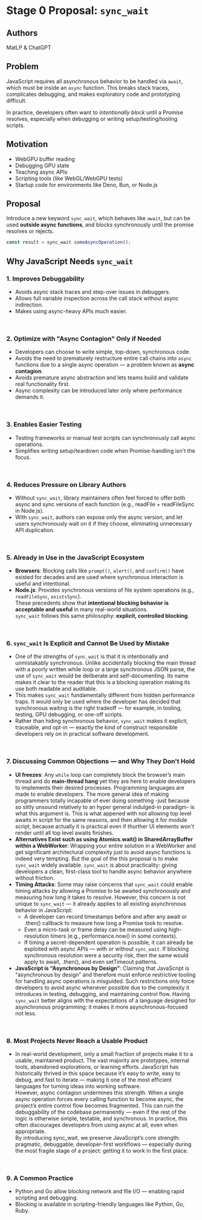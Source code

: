 # Stage 0 Proposal: `sync_wait`

## Authors
MatLP & ChatGPT

## Problem

JavaScript requires all asynchronous behavior to be handled via `await`, which must be inside an `async` function. This breaks stack traces, complicates debugging, and makes exploratory code and prototyping difficult.

In practice, developers often want to *intentionally block* until a Promise resolves, especially when debugging or writing setup/testing/tooling scripts.

## Motivation

- WebGPU buffer reading
- Debugging GPU state
- Teaching async APIs
- Scripting tools (like WebGL/WebGPU tests)
- Startup code for environments like Deno, Bun, or Node.js

## Proposal

Introduce a new keyword `sync_wait`, which behaves like `await`, but can be used **outside async functions**, and blocks synchronously until the promise resolves or rejects.

```js
const result = sync_wait someAsyncOperation();
```


## Why JavaScript Needs `sync_wait`
### 1. Improves Debuggability
 - Avoids async stack traces and step-over issues in debuggers.
 - Allows full variable inspection across the call stack without async indirection.
 - Makes using async-heavy APIs much easier.

<br>

### 2. Optimize with "Async Contagion" Only if Needed
- Developers can choose to write simple, top-down, synchronous code.
- Avoids the need to prematurely restructure entire call chains into `async` functions due to a single async operation — a problem known as **async contagion**.
- Avoids premature async abstraction and lets teams build and validate real functionality first.
- Async complexity can be introduced later only where performance demands it.

<br>

### 3. Enables Easier Testing
 - Testing frameworks or manual test scripts can synchronously call async operations.
 - Simplifies writing setup/teardown code when Promise-handling isn't the focus.

<br>

### 4. Reduces Pressure on Library Authors
 - Without `sync_wait`, library maintainers often feel forced to offer both async and sync versions of each function (e.g., readFile + readFileSync in Node.js).
 - With `sync_wait`, authors can expose only the async version, and let users synchronously wait on it if they choose, eliminating unnecessary API duplication.

<br>

### 5. Already in Use in the JavaScript Ecosystem  
- **Browsers**: Blocking calls like `prompt()`, `alert()`, and `confirm()` have existed for decades and are used where synchronous interaction is useful and intentional.
- **Node.js**: Provides synchronous versions of file system operations (e.g., `readFileSync`, `existsSync`).
<br>These precedents show that **intentional blocking behavior is acceptable and useful** in many real-world situations.
<br>`sync_wait` follows this same philosophy: **explicit, controlled blocking**.

<br>

### 6. `sync_wait` Is Explicit and Cannot Be Used by Mistake
 - One of the strengths of `sync_wait` is that it is intentionally and unmistakably synchronous. Unlike accidentally blocking the main thread with a poorly written while loop or a large synchronous JSON parse, the use of `sync_wait` would be deliberate and self-documenting. Its name makes it clear to the reader that this is a blocking operation making its use both readable and auditable.
 - This makes `sync_wait` fundamentally different from hidden performance traps. It would only be used where the developer has decided that synchronous waiting is the right tradeoff — for example, in tooling, testing, GPU debugging, or one-off scripts.
 - Rather than hiding synchronous behavior, `sync_wait` makes it explicit, traceable, and opt-in — exactly the kind of construct responsible developers rely on in practical software development.

<br>

### 7. Discussing Common Objections — and Why They Don't Hold
 - **UI freezes**: Any `while` loop can completely block the browser’s main thread and do **main-thread hang** yet they are here to enable developers to implements their desired processes. Programming languages are made to enable developers. The more general idea of making programmers totally incapable of ever doing something -just because so slitly unsound relatively to an hyper general indulged-in paradigm- is what this argument is. This is what appened with not allowing top level awaits in script for the same reasons, and then allowing it for module script, because actually it is practical even if thurther UI elements won't render until all top level awaits finishes.
 - **Alternatives Exist such as using Atomics.wait() in SharedArrayBuffer within a WebWorker**: Wrapping your entire solution in a WebWorker and get significant architectural complexity just to avoid async functions is indeed very tempting. But the goal of the this proposal is to make `sync_wait` widely available. `sync_wait` is about practicality: giving developers a clean, first-class tool to handle async behavior anywhere without friction.
 - **Timing Attacks**: Some may raise concerns that `sync_wait` could enable timing attacks by allowing a Promise to be awaited synchronously and measuring how long it takes to resolve. However, this concern is not unique to `sync_wait` — it already applies to all existing asynchronous behavior in JavaScript:
    + A developer can record timestamps before and after any await or .then() callback to measure how long a Promise took to resolve.
    + Even a micro-task or frame delay can be measured using high-resolution timers (e.g., performance.now() in some contexts).
    + If timing a secret-dependent operation is possible, it can already be exploited with async APIs — with or without `sync_wait`. If blocking synchronous resolution were a security risk, then the same would apply to await, .then(), and even setTimeout patterns.
 - **JavaScript is “Asynchronous by Design”**: Claiming that JavaScript is “asynchronous by design” and therefore must enforce restrictive tooling for handling async operations is misguided. Such restrictions only force developers to avoid async whenever possible due to the complexity it introduces in testing, debugging, and maintaining control flow. Having `sync_wait` better aligns with the expectations of a language designed for asynchronous programming: it makes it more asynchronous-focused not less.

<br>

### 8. Most Projects Never Reach a Usable Product
 - In real-world development, only a small fraction of projects make it to a usable, maintained product. The vast majority are prototypes, internal tools, abandoned explorations, or learning efforts. JavaScript has historically thrived in this space because it’s easy to write, easy to debug, and fast to iterate — making it one of the most efficient languages for turning ideas into working software.
<br>However, async contagion undermines this strength. When a single async operation forces every calling function to become async, the project’s entire control flow becomes fragmented. This can ruin the debuggability of the codebase permanently — even if the rest of the logic is otherwise simple, testable, and synchronous. In practice, this often discourages developers from using async at all, even when appropriate.
<br>By introducing sync_wait, we preserve JavaScript’s core strength: pragmatic, debuggable, developer-first workflows — especially during the most fragile stage of a project: getting it to work in the first place.


<br>

### 9. A Common Practice
 - Python and Go allow blocking network and file I/O — enabling rapid scripting and debugging.
 - Blocking is available in scripting-friendly languages like Python, Go, Ruby.


